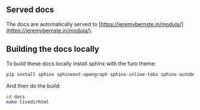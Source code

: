 ## Served docs

The docs are automatically served to [https://jeremybernste.in/modula/](https://jeremybernste.in/modula/).

## Building the docs locally

To build these docs locally install sphinx with the furo theme:
```bash
pip install sphinx sphinxext-opengraph sphinx-inline-tabs sphinx-autobuild sphinx-copybutton furo matplotlib
```
And then do the build:
```bash
cd docs
make livedirhtml
```
